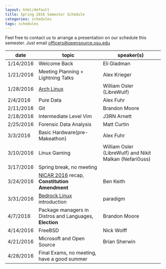 ```yaml
---
layout: html/default
title: Spring 2016 Semester Schedule
categories: schedules
tags: schedules
---
```


Feel free to contact us to arrange a presentation on our schedule this semester. Just email [officers@opensource.osu.edu](mailto:officers@opensource.osu.edu)

| date	   | topic		                        | speaker(s)                   |
|----------|--------------------------------------------|------------------------------|
| 1/14/2016| Welcome Back                               | Eli Gladman                  |
| 1/21/2016| Meeting Planning + Lightning Talks         | Alex Krieger                 |
| 1/28/2016| [Arch Linux](https://www.archlinux.org)    | William Osler (LibreWulf)    |
| 2/4/2016 | Pure Data                                  | Alex Fuhr                    |
| 2/11/2016| Git                                        | Brandon Moore                |
| 2/18/2016| Intermediate Level Vim                     | J3RN Arnett                  |
| 2/25/2016| Forensic Data Analysis                     | Matt Curtin                  |
| 3/3/2016 | Basic Hardware(pre-Makeathon)              | Alex Fuhr                    |
| 3/10/2016| Linux Gaming                               | William Osler (LibreWulf) and Nikit Malkan (Nefari0uss)  |
| 3/17/2016| Spring break, no meeting                                                  |
| 3/24/2016| [NICAR 2016](http://www.ire.org/conferences/nicar2016/) recap, **Constitution Amendment** | Ben Keith |
| 3/31/2016| [Bedrock Linux](http://bedrocklinux.org) introduction         | paradigm  |
| 4/7/2016 | Package managers in Distros and Languages, **Election**  | Brandon Moore                |
| 4/14/2016| FreeBSD                                    | Nick Wolff                   |
| 4/21/2016| Microsoft and Open Source                  | Brian Sherwin                |
| 4/28/2016| Final Exams, no meeting, have a good summer                               |
